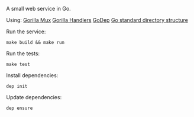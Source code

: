 A small web service in Go.

Using:
[Gorilla Mux](https://github.com/gorilla/mux)
[Gorilla Handlers](https://github.com/gorilla/handlers)
[GoDep](https://github.com/tools/godep)
[Go standard directory structure](https://github.com/golang-standards/project-layout)

Run the service:
```
make build && make run
```

Run the tests:
```
make test
```

Install dependencies:
```
dep init
```

Update dependencies:
```
dep ensure
```
